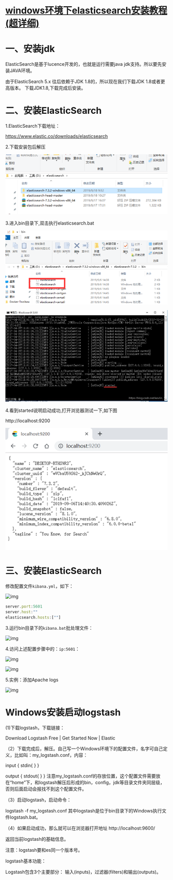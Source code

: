 # [windows环境下elasticsearch安装教程(超详细)](https://www.cnblogs.com/hualess/p/11540477.html)

# 一、安装jdk

ElasticSearch是基于lucence开发的，也就是运行需要java jdk支持。所以要先安装JAVA环境。

由于ElasticSearch 5.x 往后依赖于JDK 1.8的，所以现在我们下载JDK 1.8或者更高版本。
下载JDK1.8,下载完成后安装。

# 二、安装ElasticSearch

1.ElasticSearch下载地址：

https://www.elastic.co/downloads/elasticsearch

2.下载安装包后解压

![img](https://raw.githubusercontent.com/PeipengWang/picture/master/es/1676314-20190918111243712-111248218.png)

 

 

 

3.进入bin目录下,双击执行elasticsearch.bat

![img](https://raw.githubusercontent.com/PeipengWang/picture/master/es/1676314-20190918111219472-1639773577.png)

 

![img](https://raw.githubusercontent.com/PeipengWang/picture/master/es/1676314-20190918111601780-92205386.png)

 

 

 4.看到started说明启动成功,打开浏览器测试一下,如下图

http://localhost:9200

![img](https://raw.githubusercontent.com/PeipengWang/picture/master/es/1676314-20190918111749049-1111981258.png)

#  三、安装ElasticSearch

 修改配置文件`kibana.yml`，如下：

![img](https://ask.qcloudimg.com/http-save/yehe-7276506/8c101063277508039d4c837c68ac1894.png)



```javascript
server.port:5601
server.host:""
elasticsearch.hosts:[""]
```

3.运行bin目录下的`kibana.bat`批处理文件：

![img](https://ask.qcloudimg.com/http-save/yehe-7276506/35e9e8c0a46ab08f129a91f8d5d738a9.png)

4.访问上述配置步骤中的：`ip:5601`：

![img](https://ask.qcloudimg.com/http-save/yehe-7276506/d34c5f2fe5343efd4fb956016674778b.png)

![img](https://ask.qcloudimg.com/http-save/yehe-7276506/70a75f0e1f1a4382ef9d4d9c591704f2.png)

5.实例：添加Apache logs

![img](https://ask.qcloudimg.com/http-save/yehe-7276506/52ffeeaf9aae507b931821888ed0023d.png)

# Windows安装启动logstash

(1)下载logstash，下载链接：

Download Logstash Free | Get Started Now | Elastic

（2）下载完成后，解压。自己写一个Windows环境下的配置文件，名字可自己定义，比如叫：my_logstash.conf，内容：

input {
    stdin{
    }
} 

output {
    stdout{
    }
}
注意my_logstash.conf的存放位置，这个配置文件需要放在“home”下，和logstash解压后形成的bin，config，jdk等目录文件夹同层级，否则后面启动会报找不到这个配置文件。

（3）启动logstash，启动命令：

logstash -f my_logstash.conf
其中logstash是位于bin目录下的Windows执行文件logstash.bat。

（4）如果启动成功，那么就可以在浏览器打开地址 http://localhost:9600/

返回当前logstash的基础信息。

注意：logstash要和es同一个版本号。

logstash基本功能：



Logstash包含3个主要部分： 输入(inputs)，过滤器(filters)和输出(outputs)。

